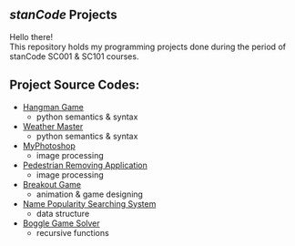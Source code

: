 ## *stanCode* Projects
Hello there!\
This repository holds my programming projects done during the period of stanCode SC001 & SC101 courses.

## Project Source Codes:
* [Hangman Game](https://github.com/fernwehjc/stanCode_Projects/blob/master/stanCode_projects/hangman_game/hangman.py)
  * python semantics & syntax
* [Weather Master](https://github.com/fernwehjc/stanCode_Projects/blob/master/stanCode_projects/weather_master/weather_master.py)
  * python semantics & syntax
* [MyPhotoshop](https://github.com/fernwehjc/stanCode_Projects/blob/master/stanCode_projects/myphotoshop/best_photoshop_award.py)
  * image processing
* [Pedestrian Removing Application](https://github.com/fernwehjc/stanCode_Projects/blob/master/stanCode_projects/pedestrian_removing_application/stanCodoshop.py)
  * image processing
* [Breakout Game](https://github.com/fernwehjc/stanCode_Projects/blob/master/stanCode_projects/break_out_game/breakout.py)
  * animation & game designing
* [Name Popularity Searching System](https://github.com/fernwehjc/stanCode_Projects/blob/master/stanCode_projects/name_popularity_searching_system/babygraphics.py)
  * data structure
* [Boggle Game Solver](https://github.com/fernwehjc/stanCode_Projects/blob/master/stanCode_projects/boggle_game_solver/boggle.py)
  * recursive functions
